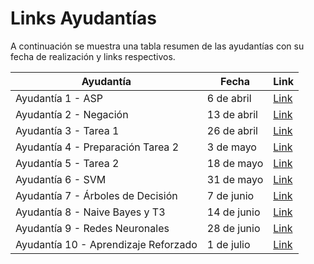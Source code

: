 # Links Ayudantías

A continuación se muestra una tabla resumen de las ayudantías con su fecha de realización y links respectivos.

| Ayudantía                            | Fecha       | Link                                                |
| -------------------------------------| ----------- | --------------------------------------------------- |
| Ayudantía 1 - ASP                    | 6 de abril  | [Link](https://www.youtube.com/watch?v=4zjLI5G-2IA) |
| Ayudantía 2 - Negación               | 13 de abril | [Link](https://www.youtube.com/watch?v=v86IKJYU-Ak) |
| Ayudantía 3 - Tarea 1                | 26 de abril | [Link](https://www.youtube.com/watch?v=4kC7XviHOQ8) |
| Ayudantía 4 - Preparación Tarea 2    | 3 de mayo   | [Link](https://youtu.be/tJDLIIb0WlY)                |
| Ayudantía 5 - Tarea 2                | 18 de mayo  | [Link](https://youtu.be/MQiy4DR4KpQ)                |
| Ayudantía 6 - SVM                    | 31 de mayo  | [Link](https://www.youtube.com/watch?v=7hiFfOC-Idk) |
| Ayudantía 7 - Árboles de Decisión    | 7 de junio  | [Link](https://www.youtube.com/watch?v=qy97p3TiDfk) |
| Ayudantía 8 - Naive Bayes y T3       | 14 de junio | [Link](https://www.youtube.com/watch?v=BonoZc7H3yE) |
| Ayudantía 9 - Redes Neuronales       | 28 de junio | [Link](https://www.youtube.com/watch?v=gAPmUsfJOMA) |
| Ayudantía 10 - Aprendizaje Reforzado | 1 de julio  | [Link](https://www.youtube.com/watch?v=d99eFvvLi5o) |
